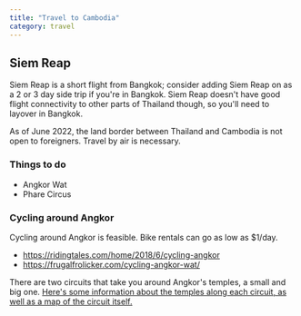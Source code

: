 ```yaml
---
title: "Travel to Cambodia"
category: travel
---
```


## Siem Reap

Siem Reap is a short flight from Bangkok; consider adding Siem Reap on as a 2
or 3 day side trip if you're in Bangkok. Siem Reap doesn't have good flight
connectivity to other parts of Thailand though, so you'll need to layover in
Bangkok.

As of June 2022, the land border between Thailand and Cambodia is not open to
foreigners. Travel by air is necessary.

### Things to do

- Angkor Wat
- Phare Circus

### Cycling around Angkor

Cycling around Angkor is feasible. Bike rentals can go as low as $1/day.

- https://ridingtales.com/home/2018/6/cycling-angkor
- https://frugalfrolicker.com/cycling-angkor-wat/

There are two circuits that take you around Angkor's temples, a small and big
one. [Here's some information about the temples along each circuit, as well as a
map of the circuit
itself.](https://helloangkor.com/navigating-angkors-temples-the-small-circuit-the-grand-circuit-map-guide/)
